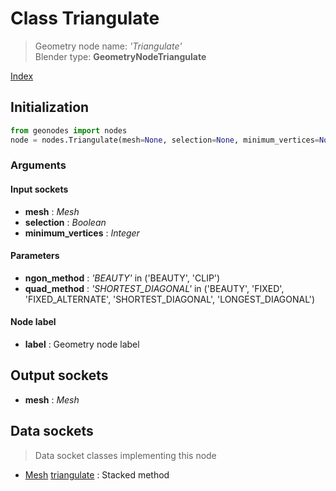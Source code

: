 
# Class Triangulate

> Geometry node name: _'Triangulate'_<br>Blender type:  **GeometryNodeTriangulate**


[Index](/docs/index.md)

## Initialization


```python
from geonodes import nodes
node = nodes.Triangulate(mesh=None, selection=None, minimum_vertices=None, ngon_method='BEAUTY', quad_method='SHORTEST_DIAGONAL', label=None)
```


### Arguments


#### Input sockets



- **mesh** : _Mesh_
- **selection** : _Boolean_
- **minimum_vertices** : _Integer_



#### Parameters



- **ngon_method** : _'BEAUTY'_ in ('BEAUTY', 'CLIP')
- **quad_method** : _'SHORTEST_DIAGONAL'_ in ('BEAUTY', 'FIXED', 'FIXED_ALTERNATE', 'SHORTEST_DIAGONAL', 'LONGEST_DIAGONAL')



#### Node label



- **label** : Geometry node label



## Output sockets



- **mesh** : _Mesh_



## Data sockets

> Data socket classes implementing this node




- [Mesh](../sockets/Mesh.md) [triangulate](../sockets/Mesh.md#triangulate) : Stacked method


